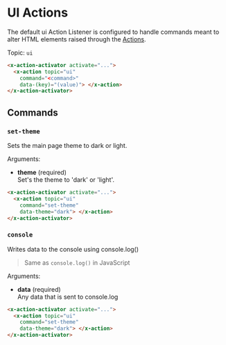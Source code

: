 # UI Actions

The default ui Action Listener is configured to handle commands meant to alter HTML elements
raised through the [Actions](/actions).

Topic: `ui`

```html
<x-action-activator activate="...">
  <x-action topic="ui" 
    command="<command>" 
    data-(key)="(value)"> </x-action>
</x-action-activator>
```

## Commands

### `set-theme`

Sets the main page theme to dark or light.

Arguments:

* **theme** (required)\
  Set's the theme to 'dark' or 'light'.

```html
<x-action-activator activate="...">
  <x-action topic="ui" 
    command="set-theme" 
    data-theme="dark"> </x-action>
</x-action-activator>
```

### `console`

Writes data to the console using console.log()

> Same as `console.log()` in JavaScript

Arguments:

* **data** (required)\
  Any data that is sent to console.log

```html
<x-action-activator activate="...">
  <x-action topic="ui" 
    command="set-theme" 
    data-theme="dark"> </x-action>
</x-action-activator>
```
